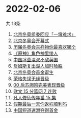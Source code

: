 # 2022-02-06
  共 13条

  <!-- BEGIN -->
  <!-- 最后更新时间:Sun Feb 06 2022 08:11:59 GMT+0000 (Coordinated Universal Time) -->
  1. [北京冬奥组委回应「一墩难求」](https://www.zhihu.com/search?q=冰墩墩)
1. [北京冬奥会开幕式](https://www.zhihu.com/search?q=冬奥会开幕式)
1. [历届冬奥会吉祥物你最喜欢哪个](https://www.zhihu.com/search?q=冬奥会吉祥物)
1. [《原神》角色神里绫人](https://www.zhihu.com/search?q=原神)
1. [中国冰壶混双不敌英国](https://www.zhihu.com/search?q=冰壶)
1. [詹姆斯复出湖人加时险胜](https://www.zhihu.com/search?q=湖人)
1. [北京冬奥会首金诞生](https://www.zhihu.com/search?q=越野滑雪)
1. [荣格失误无缘晋级](https://www.zhihu.com/search?q=荣格)
1. [00 后苏翊鸣完美表现晋级](https://www.zhihu.com/search?q=苏翊鸣)
1. [欧文 15 分篮网 7 连败](https://www.zhihu.com/search?q=篮网)
1. [凡人修仙传年番 15 集](https://www.zhihu.com/search?q=凡人修仙传)
1. [假期最后一天你返程顺利吗](https://www.zhihu.com/search?q=返程)
1. [中国短道速滑夺得首金](https://www.zhihu.com/search?q=短道速滑)
  <!-- END -->
  